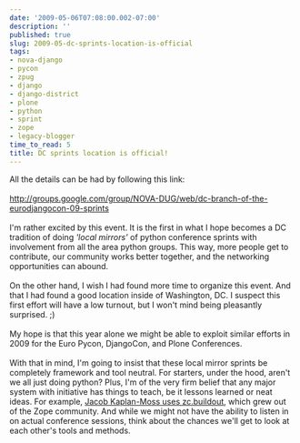 ```yaml
---
date: '2009-05-06T07:08:00.002-07:00'
description: ''
published: true
slug: 2009-05-dc-sprints-location-is-official
tags:
- nova-django
- pycon
- zpug
- django
- django-district
- plone
- python
- sprint
- zope
- legacy-blogger
time_to_read: 5
title: DC sprints location is official!
---
```


All the details can be had by following this link:<br /><br /><a href="http://groups.google.com/group/NOVA-DUG/web/dc-branch-of-the-eurodjangocon-09-sprints">http://groups.google.com/group/NOVA-DUG/web/dc-branch-of-the-eurodjangocon-09-sprints</a><br /><br />I'm rather excited by this event. It is the first in what I hope becomes a DC tradition of doing <span style="font-style: italic;">'local mirrors'</span> of python conference sprints with involvement from all the area python groups. This way, more people get to contribute, our community works better together, and the networking opportunities can abound.<br /><br />On the other hand, I wish I had found more time to organize this event. And that I had found a good location inside of Washington, DC. I suspect this first effort will have a low turnout, but I won't mind being pleasantly surprised. ;)<br /><br />My hope is that this year alone we might be able to exploit similar efforts in 2009 for the Euro Pycon, DjangoCon, and Plone Conferences.<br /><br />With that in mind, I'm going to insist that these local mirror sprints be completely framework and tool neutral. For starters, under the hood, aren't we all just doing python? Plus, I'm of the very firm belief that any major system with initiative has things to teach, be it lessons learned or neat ideas. For example, <a href="http://jacobian.org/writing/django-apps-with-buildout/">Jacob Kaplan-Moss uses zc.buildout</a>, which grew out of the Zope community. And while we might not have the ability to listen in on actual conference sessions, think about the chances we'll get to look at each other's tools and methods.